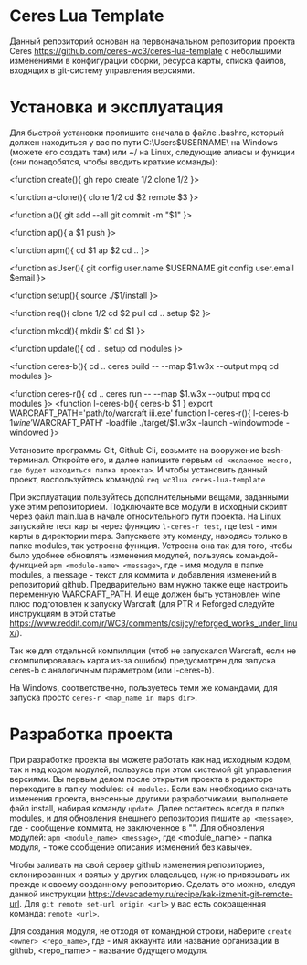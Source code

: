 # Ceres Lua Template

Данный репозиторий основан на первоначальном репозитории проекта Ceres https://github.com/ceres-wc3/ceres-lua-template с небольшими изменениями в конфигурации сборки, ресурса карты, списка файлов, входящих в git-систему управления версиями.


# Установка и эксплуатация

Для быстрой установки пропишите сначала в файле .bashrc, который должен находиться у вас по пути C:\Users\$USERNAME\ на Windows (можете его создать там) или ~/ на Linux, следующие алиасы и функции (они понадобятся, чтобы вводить краткие команды):

<alias clone='gh repo clone'
alias remote='git remote set-url origin'
alias pull='git pull'
alias push='git push'
alias setup='source ./install'>

<function create(){
    gh repo create $1/$2
    clone $1/$2
}>

<function a-clone(){
	clone $1/$2
	cd $2
	remote $3
}>

<function a(){
	git add --all
	git commit -m "$1"
}>

<function ap(){
	a $1
	push
}>

<function apm(){
    cd $1
    ap $2
    cd ..
}>

<function asUser(){
    git config user.name $USERNAME
    git config user.email $email
}>

<alias rm="rm -rf"
alias cp="cp -r"
alias c=clear>

<function setup(){
    source ./$1/install
}>

<function req(){
	clone $1/$2
	cd $2
	pull
	cd ..
    setup $2
}>

<function mkcd(){
	mkdir $1
	cd $1
}>

<function update(){
    cd ..
    setup
    cd modules
}>

<function ceres-b(){
    cd ..
    ceres build -- --map $1.w3x --output mpq
    cd modules
}>

<function ceres-r(){
    cd ..
    ceres run -- --map $1.w3x --output mpq
    cd modules
}>
<function l-ceres-b(){
	ceres-b $1
}
export WARCRAFT_PATH='path/to/warcraft iii.exe'
function l-ceres-r(){
	l-ceres-b $1
	wine '$WARCRAFT_PATH' -loadfile ./target/$1.w3x -launch -windowmode -windowed
}>

Установите программы Git, Github Cli, возьмите на вооружение bash-терминал. Откройте его, и далее напишите первым `cd <желаемое место, где будет находиться папка проекта>`. И чтобы установить данный проект, воспользуйтесь командой `req wc3lua ceres-lua-template`

При эксплуатации пользуйтесь дополнительными вещами, заданными уже этим репозиторием. Подключайте все модули в исходный скрипт через файл main.lua в начале относительного пути проекта.
На Linux запускайте тест карты через функцию `l-ceres-r test`, где test - имя карты в директории maps. Запускаете эту команду, находясь только в папке modules, так устроена функция. Устроена она так для того, чтобы было удобнее обновлять изменения модулей, пользуясь командой-функцией `apm <module-name> <message>`, где <module-name> - имя модуля в папке modules, а message - текст для коммита и добавления изменений в репозиторий github. Предварительно вам нужно также еще настроить переменную WARCRAFT_PATH. И еще должен быть установлен wine плюс подготовлен к запуску Warcraft (для PTR и Reforged следуйте инструкциям в этой статье https://www.reddit.com/r/WC3/comments/dsijcy/reforged_works_under_linux/).

Так же для отдельной компиляции (чтоб не запускался Warcraft, если не скомпилировалась карта из-за ошибок) предусмотрен для запуска ceres-b с аналогичным параметром (или l-ceres-b).

На Windows, соответственно, пользуетесь теми же командами, для запуска просто `ceres-r <map_name in maps dir>`.


# Разработка проекта

При разработке проекта вы можете работать как над исходным кодом, так и над кодом модулей, пользуясь при этом системой git управления версиями. Вы первым делом после открытия проекта в редакторе переходите в папку modules: `cd modules`. Если вам необходимо скачать изменения проекта, внесенные другими разработчиками, выполняете файл install, набирая команду `update`. Далее остаетесь всегда в папке modules, и для обновления внешнего репозитория пишите `ap <message>`, где <message> - сообщение коммита, не заключенное в "". Для обновления модулей: `apm <module_name> <message>`, где <module_name> - папка модуля, <message> - тоже сообщение описания изменений без кавычек.



Чтобы заливать на свой сервер github изменения репозиториев, склонированных и взятых у других владельцев, нужно привязывать их прежде к своему созданному репозиторию. Сделать это можно, следуя данной инструкции https://devacademy.ru/recipe/kak-izmenit-git-remote-url.
Для `git remote set-url origin <url>` у вас есть сокращенная команда: `remote <url>`.

Для создания модуля, не отходя от командной строки, наберите `create <owner> <repo_name>`, где <owner> - имя аккаунта или название организации в github, <repo_name> - название будущего модуля.